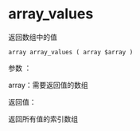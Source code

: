 # array\_values

返回数组中的值

```
array array_values ( array $array )
```

参数 ：

array：需要返回值的数组

返回值：

返回所有值的索引数组



